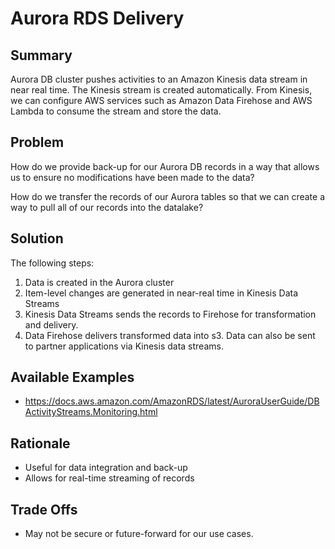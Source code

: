 # Aurora RDS Delivery

## Summary

Aurora DB cluster pushes activities to an Amazon Kinesis data stream in near real time. The Kinesis stream is created automatically. From Kinesis, we can configure AWS services such as Amazon Data Firehose and AWS Lambda to consume the stream and store the data.

## Problem

How do we provide back-up for our Aurora DB records in a way that allows us to ensure no modifications have been made to the data?

How do we transfer the records of our Aurora tables so that we can create a way to pull all of our records into the datalake?

## Solution

The following steps:

1. Data is created in the Aurora cluster
2. Item-level changes are generated in near-real time in Kinesis Data Streams
3. Kinesis Data Streams sends the records to Firehose for transformation and delivery.
4. Data Firehose delivers transformed data into s3. Data can also be sent to partner applications via Kinesis data streams.

## Available Examples

- https://docs.aws.amazon.com/AmazonRDS/latest/AuroraUserGuide/DBActivityStreams.Monitoring.html

## Rationale

- Useful for data integration and back-up
- Allows for real-time streaming of records

## Trade Offs

- May not be secure or future-forward for our use cases.